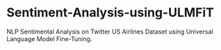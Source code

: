 # Sentiment-Analysis-using-ULMFiT
NLP Sentimental Analysis on Twitter US Airlines Dataset using Universal Language Model Fine-Tuning.
